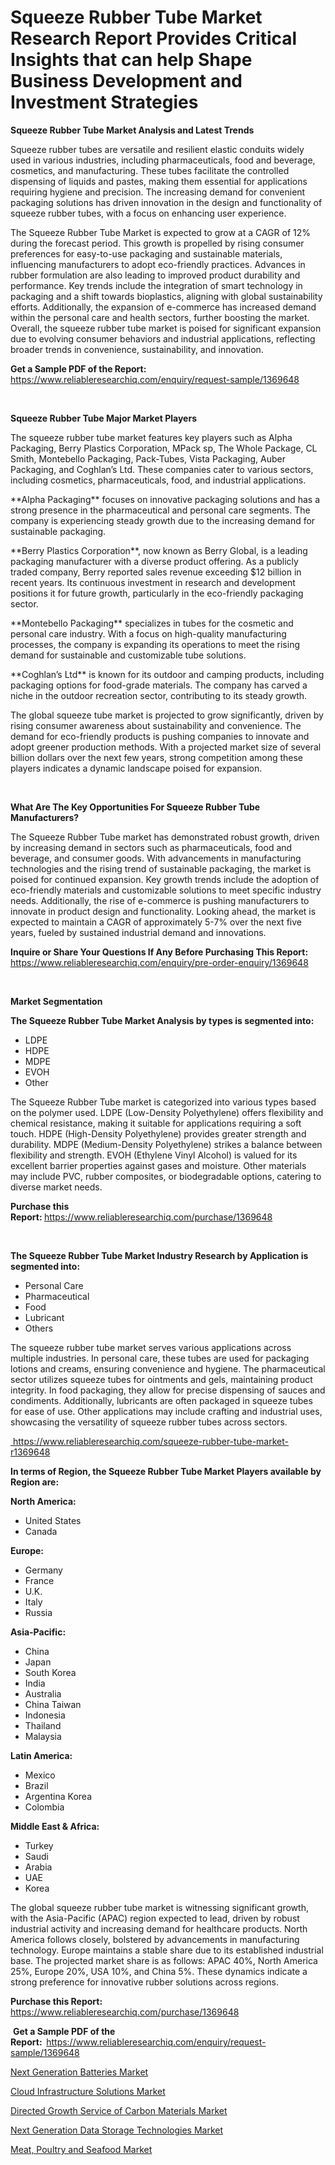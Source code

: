 <p><h1>Squeeze Rubber Tube Market Research Report Provides Critical Insights that can help Shape Business Development and Investment Strategies</h1></p><p><strong>Squeeze Rubber Tube Market Analysis and Latest Trends</strong></p>
<p><p>Squeeze rubber tubes are versatile and resilient elastic conduits widely used in various industries, including pharmaceuticals, food and beverage, cosmetics, and manufacturing. These tubes facilitate the controlled dispensing of liquids and pastes, making them essential for applications requiring hygiene and precision. The increasing demand for convenient packaging solutions has driven innovation in the design and functionality of squeeze rubber tubes, with a focus on enhancing user experience.</p><p>The Squeeze Rubber Tube Market is expected to grow at a CAGR of 12% during the forecast period. This growth is propelled by rising consumer preferences for easy-to-use packaging and sustainable materials, influencing manufacturers to adopt eco-friendly practices. Advances in rubber formulation are also leading to improved product durability and performance. Key trends include the integration of smart technology in packaging and a shift towards bioplastics, aligning with global sustainability efforts. Additionally, the expansion of e-commerce has increased demand within the personal care and health sectors, further boosting the market. Overall, the squeeze rubber tube market is poised for significant expansion due to evolving consumer behaviors and industrial applications, reflecting broader trends in convenience, sustainability, and innovation.</p></p>
<p><strong>Get a Sample PDF of the Report:&nbsp;</strong> <a href="https://www.reliableresearchiq.com/enquiry/request-sample/1369648?utm_campaign=1581&utm_medium=2&utm_source=Github&utm_content=ia&utm_term=06122024&utm_id=squeeze-rubber-tube">https://www.reliableresearchiq.com/enquiry/request-sample/1369648</a></p>
<p>&nbsp;</p>
<p><strong>Squeeze Rubber Tube Major Market Players</strong></p>
<p><p>The squeeze rubber tube market features key players such as Alpha Packaging, Berry Plastics Corporation, MPack sp, The Whole Package, CL Smith, Montebello Packaging, Pack-Tubes, Vista Packaging, Auber Packaging, and Coghlan’s Ltd. These companies cater to various sectors, including cosmetics, pharmaceuticals, food, and industrial applications.</p><p>**Alpha Packaging** focuses on innovative packaging solutions and has a strong presence in the pharmaceutical and personal care segments. The company is experiencing steady growth due to the increasing demand for sustainable packaging.</p><p>**Berry Plastics Corporation**, now known as Berry Global, is a leading packaging manufacturer with a diverse product offering. As a publicly traded company, Berry reported sales revenue exceeding $12 billion in recent years. Its continuous investment in research and development positions it for future growth, particularly in the eco-friendly packaging sector.</p><p>**Montebello Packaging** specializes in tubes for the cosmetic and personal care industry. With a focus on high-quality manufacturing processes, the company is expanding its operations to meet the rising demand for sustainable and customizable tube solutions. </p><p>**Coghlan’s Ltd** is known for its outdoor and camping products, including packaging options for food-grade materials. The company has carved a niche in the outdoor recreation sector, contributing to its steady growth.</p><p>The global squeeze tube market is projected to grow significantly, driven by rising consumer awareness about sustainability and convenience. The demand for eco-friendly products is pushing companies to innovate and adopt greener production methods. With a projected market size of several billion dollars over the next few years, strong competition among these players indicates a dynamic landscape poised for expansion.</p></p>
<p>&nbsp;</p>
<p><strong>What Are The Key Opportunities For Squeeze Rubber Tube Manufacturers?</strong></p>
<p><p>The Squeeze Rubber Tube market has demonstrated robust growth, driven by increasing demand in sectors such as pharmaceuticals, food and beverage, and consumer goods. With advancements in manufacturing technologies and the rising trend of sustainable packaging, the market is poised for continued expansion. Key growth trends include the adoption of eco-friendly materials and customizable solutions to meet specific industry needs. Additionally, the rise of e-commerce is pushing manufacturers to innovate in product design and functionality. Looking ahead, the market is expected to maintain a CAGR of approximately 5-7% over the next five years, fueled by sustained industrial demand and innovations.</p></p>
<p><strong>Inquire or Share Your Questions If Any Before Purchasing This Report:</strong> <a href="https://www.reliableresearchiq.com/enquiry/pre-order-enquiry/1369648?utm_campaign=1581&utm_medium=2&utm_source=Github&utm_content=ia&utm_term=06122024&utm_id=squeeze-rubber-tube">https://www.reliableresearchiq.com/enquiry/pre-order-enquiry/1369648</a></p>
<p>&nbsp;</p>
<p><strong>Market Segmentation</strong></p>
<p><strong>The Squeeze Rubber Tube Market Analysis by types is segmented into:</strong></p>
<p><ul><li>LDPE</li><li>HDPE</li><li>MDPE</li><li>EVOH</li><li>Other</li></ul></p>
<p><p>The Squeeze Rubber Tube market is categorized into various types based on the polymer used. LDPE (Low-Density Polyethylene) offers flexibility and chemical resistance, making it suitable for applications requiring a soft touch. HDPE (High-Density Polyethylene) provides greater strength and durability. MDPE (Medium-Density Polyethylene) strikes a balance between flexibility and strength. EVOH (Ethylene Vinyl Alcohol) is valued for its excellent barrier properties against gases and moisture. Other materials may include PVC, rubber composites, or biodegradable options, catering to diverse market needs.</p></p>
<p><strong>Purchase this Report:&nbsp;</strong><a href="https://www.reliableresearchiq.com/purchase/1369648?utm_campaign=1581&utm_medium=2&utm_source=Github&utm_content=ia&utm_term=06122024&utm_id=squeeze-rubber-tube">https://www.reliableresearchiq.com/purchase/1369648</a></p>
<p>&nbsp;</p>
<p><strong>The Squeeze Rubber Tube Market Industry Research by Application is segmented into:</strong></p>
<p><ul><li>Personal Care</li><li>Pharmaceutical</li><li>Food</li><li>Lubricant</li><li>Others</li></ul></p>
<p><p>The squeeze rubber tube market serves various applications across multiple industries. In personal care, these tubes are used for packaging lotions and creams, ensuring convenience and hygiene. The pharmaceutical sector utilizes squeeze tubes for ointments and gels, maintaining product integrity. In food packaging, they allow for precise dispensing of sauces and condiments. Additionally, lubricants are often packaged in squeeze tubes for ease of use. Other applications may include crafting and industrial uses, showcasing the versatility of squeeze rubber tubes across sectors.</p></p>
<p><a href="https://www.reliableresearchiq.com/squeeze-rubber-tube-market-r1369648?utm_campaign=1581&utm_medium=2&utm_source=Github&utm_content=ia&utm_term=06122024&utm_id=squeeze-rubber-tube">&nbsp;https://www.reliableresearchiq.com/squeeze-rubber-tube-market-r1369648</a></p>
<p><strong>In terms of Region, the Squeeze Rubber Tube Market Players available by Region are:</strong></p>
<p>
    <p> <strong> North America: </strong>
        <ul>
            <li>United States</li>
            <li>Canada</li>
        </ul>
        </p> 
    <p> <strong> Europe: </strong>
        <ul>
            <li>Germany</li>
            <li>France</li>
            <li>U.K.</li>
            <li>Italy</li>
            <li>Russia</li>
        </ul>
        </p> 
    <p> <strong> Asia-Pacific: </strong>
        <ul>
            <li>China</li>
            <li>Japan</li>
            <li>South Korea</li>
            <li>India</li>
            <li>Australia</li>
            <li>China Taiwan</li>
            <li>Indonesia</li>
            <li>Thailand</li>
            <li>Malaysia</li>
        </ul>
        </p> 
    <p> <strong> Latin America: </strong>
        <ul>
            <li>Mexico</li>
            <li>Brazil</li>
            <li>Argentina Korea</li>
            <li>Colombia</li>
        </ul>
        </p> 
    <p> <strong> Middle East & Africa: </strong>
        <ul>
            <li>Turkey</li>
            <li>Saudi</li>
            <li>Arabia</li>
            <li>UAE</li>
            <li>Korea</li>
        </ul>
    </p>
    </p>
<p><p>The global squeeze rubber tube market is witnessing significant growth, with the Asia-Pacific (APAC) region expected to lead, driven by robust industrial activity and increasing demand for healthcare products. North America follows closely, bolstered by advancements in manufacturing technology. Europe maintains a stable share due to its established industrial base. The projected market share is as follows: APAC 40%, North America 25%, Europe 20%, USA 10%, and China 5%. These dynamics indicate a strong preference for innovative rubber solutions across regions.</p></p>
<p><strong>Purchase this Report: </strong><a href="https://www.reliableresearchiq.com/purchase/1369648?utm_campaign=1581&utm_medium=2&utm_source=Github&utm_content=ia&utm_term=06122024&utm_id=squeeze-rubber-tube">https://www.reliableresearchiq.com/purchase/1369648</a></p>
<p>&nbsp;<strong>Get a Sample PDF of the Report:&nbsp;&nbsp;</strong><a href="https://www.reliableresearchiq.com/enquiry/request-sample/1369648?utm_campaign=1581&utm_medium=2&utm_source=Github&utm_content=ia&utm_term=06122024&utm_id=squeeze-rubber-tube">https://www.reliableresearchiq.com/enquiry/request-sample/1369648</a></p>
<p><strong></strong></p>
<p><p><a href="https://www.linkedin.com/pulse/the-hashub-gdiff?utm_campaign=1581&utm_medium=2&utm_source=Github&utm_content=ia&utm_term=06122024&utm_id=squeeze-rubber-tube">Next Generation Batteries Market</a></p><p><a href="https://issuu.com/reportprime-2/docs/cloud-infrastructure-solutions-market-size-2030.pp?utm_campaign=1581&utm_medium=2&utm_source=Github&utm_content=ia&utm_term=06122024&utm_id=squeeze-rubber-tube">Cloud Infrastructure Solutions Market</a></p><p><a href="https://issuu.com/reportprime-2/docs/directed-growth-service-of-carbon-materials-market?utm_campaign=1581&utm_medium=2&utm_source=Github&utm_content=ia&utm_term=06122024&utm_id=squeeze-rubber-tube">Directed Growth Service of Carbon Materials Market</a></p><p><a href="https://www.linkedin.com/pulse/aglobalnext-generation-data-storage-technologies-market-analysis-m2dpc?utm_campaign=1581&utm_medium=2&utm_source=Github&utm_content=ia&utm_term=06122024&utm_id=squeeze-rubber-tube">Next Generation Data Storage Technologies Market</a></p><p><a href="https://github.com/willjis/Market-Research-Report-List-1/blob/main/meat-poultry-and-seafood-market.md?utm_campaign=1581&utm_medium=2&utm_source=Github&utm_content=ia&utm_term=06122024&utm_id=squeeze-rubber-tube">Meat, Poultry and Seafood Market</a></p></p>